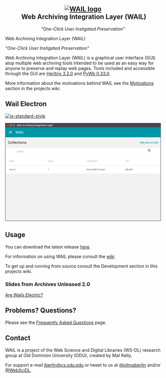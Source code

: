 <h2 align="center">
 <a href="http://github.com/machawk1/wail"><img src="https://cdn.rawgit.com/machawk1/wail/osagnostic/build/icons/whale_256.png" alt="WAIL logo" /></a><br />&nbsp;Web Archiving Integration Layer (WAIL)</h2>
<p align="center" style="font-weight: normal;"><em>"One-Click User Instigated Preservation"</em></p>

Web Archiving Integration Layer (WAIL)

_"One-Click User Instigated Preservation"_

Web Archiving Integration Layer (WAIL) is a graphical user interface (GUI) atop multiple web archiving tools 
intended to be used as an easy way for anyone to preserve and replay web pages. 
Tools included and accessible through the GUI are [Heritrix 3.2.0](https://github.com/internetarchive/heritrix3) 
and [PyWb 0.33.0](https://github.com/ikreymer/pywb).

More information about the motivations behind WAIL see the [Motivations](https://github.com/N0taN3rd/wail/wiki/Why-Wail%3F) section in the projects wiki.

## Wail Electron
[![js-standard-style](https://cdn.rawgit.com/feross/standard/master/badge.svg)](https://github.com/feross/standard)

![Wail Electron Advanced](images/wailHome.png?raw=true "Basic")

## Usage
You can download the latest release [here](https://github.com/N0taN3rd/wail/releases). 

For information on using WAIL please consult the [wiki](https://github.com/N0taN3rd/wail/wiki)

To get up and running from source consult the Development section in this projects wiki.

### Slides from Archives Unleased 2.0
[Are Wails Electric?](http://www.slideshare.net/JohnBerlin3/are-wails-electric)


## Problems? Questions?

Please see the [Frequently Asked Questions](https://github.com/N0taN3rd/wail/wiki/FAQ) page.

## Contact

WAIL is a project of the Web Science and Digital Libraries (WS-DL) research group at Old Dominion University (ODU), created by Mat Kelly.

For support e-mail jberlin@cs.odu.edu or tweet to us at [@johnaberlin](https://twitter.com/johnaberlin) and/or [@WebSciDL](https://twitter.com/WebSciDL).
